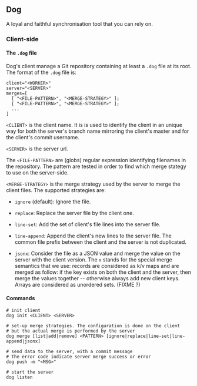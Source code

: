 ## Dog

A loyal and faithful synchronisation tool that you can rely on.

### Client-side

#### The `.dog` file

Dog's client manage a Git repository containing at least a `.dog` file
at its root. The format of the `.dog` file is:

```
client="<WORKER>"
server="<SERVER>"
merges=[
  [ "<FILE-PATTERN>", "<MERGE-STRATEGY>" ];
  [ "<FILE-PATTERN>", "<MERGE-STRATEGY>" ];
  ...
]
```

`<CLIENT>` is the client name. It is is used to identify the client in
an unique way for both the server's branch name mirroring the client's
master and for the client's commit username.

`<SERVER>` is the server url.

The `<FILE-PATTERN>` are (globs) regular expression identifying
filenames in the repository. The pattern are tested in order to find
which merge stategy to use on the server-side.

`<MERGE-STRATEGY>` is the merge strategy used by the server to merge
the client files. The supported strategies are:

- `ignore` (default): Ignore the file.

- `replace`: Replace the server file by the client one.

- `line-set`: Add the set of client's file lines into the server file.

- `line-append`: Append the client's new lines to the server file. The
  common file prefix between the client and the server is not
  duplicated.

- `jsonx`: Consider the file as a JSON value and merge the value on
  the server with the client version. The `x` stands for the special
  merge semantics that we use: records are considered as k/v maps and
  are merged as follow: if the key exists on both the client and the
  server, then merge the values together -- otherwise always add new
  client keys. Arrays are considered as unordered sets. (FIXME ?)


#### Commands

```
# init client
dog init <CLIENT> <SERVER>
```

```
# set-up merge strategies. The configuration is done on the client
# but the actual merge is performed by the server
dog merge [list|add|remove] <PATTERN> [ignore|replace|line-set|line-append|jsonx]
```

```
# send data to the server, with a commit message
# The error code indicate server merge success or error
dog push -m "<MSG>"
```

```
# start the server
dog listen
```
